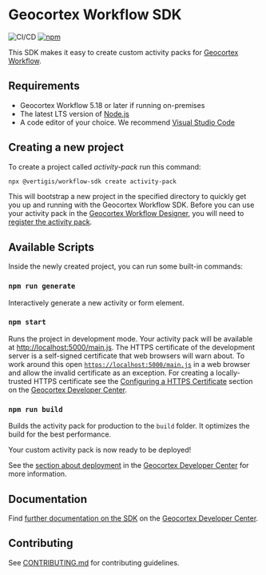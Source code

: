 # Geocortex Workflow SDK

![CI/CD](https://github.com/geocortex/vertigis-workflow-sdk/workflows/CI/CD/badge.svg)
[![npm](https://img.shields.io/npm/v/@vertigis/workflow-sdk)](https://www.npmjs.com/package/@vertigis/workflow-sdk)

This SDK makes it easy to create custom activity packs for [Geocortex Workflow](https://www.geocortex.com/products/geocortex-workflow/).

## Requirements

-   Geocortex Workflow 5.18 or later if running on-premises
-   The latest LTS version of [Node.js](https://nodejs.org/en/download/)
-   A code editor of your choice. We recommend [Visual Studio Code](https://code.visualstudio.com/)

## Creating a new project

To create a project called _activity-pack_ run this command:

```sh
npx @vertigis/workflow-sdk create activity-pack
```

This will bootstrap a new project in the specified directory to quickly get you up and running with the Geocortex Workflow SDK. Before you can use your activity pack in the [Geocortex Workflow Designer](https://apps.geocortex.com/workflow/designer/), you will need to [register the activity pack](https://developers.geocortex.com/docs/workflow/sdk-web-overview#register-the-activity-pack).

## Available Scripts

Inside the newly created project, you can run some built-in commands:

### `npm run generate`

Interactively generate a new activity or form element.

### `npm start`

Runs the project in development mode. Your activity pack will be available at [http://localhost:5000/main.js](http://localhost:5000/main.js). The HTTPS certificate of the development server is a self-signed certificate that web browsers will warn about. To work around this open [`https://localhost:5000/main.js`](https://localhost:5000/main.js) in a web browser and allow the invalid certificate as an exception. For creating a locally-trusted HTTPS certificate see the [Configuring a HTTPS Certificate](https://developers.geocortex.com/docs/workflow/sdk-web-overview/#configuring-a-https-certificate) section on the [Geocortex Developer Center](https://developers.geocortex.com/docs/workflow/overview/).

### `npm run build`

Builds the activity pack for production to the `build` folder. It optimizes the build for the best performance.

Your custom activity pack is now ready to be deployed!

See the [section about deployment](https://developers.geocortex.com/docs/workflow/sdk-web-overview/#deployment) in the [Geocortex Developer Center](https://developers.geocortex.com/docs/workflow/overview/) for more information.

## Documentation

Find [further documentation on the SDK](https://developers.geocortex.com/docs/workflow/sdk-web-overview/) on the [Geocortex Developer Center](https://developers.geocortex.com/docs/workflow/overview/).

## Contributing

See [CONTRIBUTING.md](CONTRIBUTING.md) for contributing guidelines.
